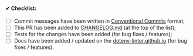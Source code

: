 <!--
Thank you for your pull request. Please provide a description above and review
the requirements below.

Bug fixes and new features should include tests.
-->

<!-- _Please make sure to review and check all of these items:_ -->

#### ✔ Checklist:

<!-- Remove items that do not apply. For completed items, change [ ] to [x]. -->

- [ ] Commit messages have been written in [Conventional Commits](https://www.conventionalcommits.org) format;
- [ ] This PR has been added to [CHANGELOG.md](https://github.com/dotenv-linter/dotenv-linter/blob/master/CHANGELOG.md) (at the top of the list);
- [ ] Tests for the changes have been added (for bug fixes / features);
- [ ] Docs have been added / updated on the [dotenv-linter.github.io](https://github.com/dotenv-linter/dotenv-linter.github.io) (for bug fixes / features).

<!-- _NOTE: these things are not required to open a PR and can be done afterwards / while the PR is open._ -->
